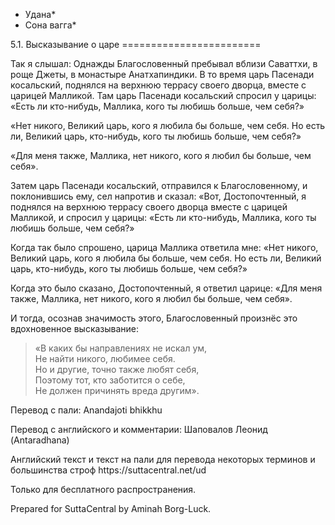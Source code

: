 * Удана*
* Сона вагга*

5\.1\. Высказывание о царе
\=\=\=\=\=\=\=\=\=\=\=\=\=\=\=\=\=\=\=\=\=\=\=\=

Так я слышал: Однажды Благословенный пребывал вблизи Саваттхи, в роще Джеты, в монастыре Анатхапиндики\. В то время царь Пасенади косальский, поднялся на верхнюю террасу своего дворца, вместе с царицей Малликой\. Там царь Пасенади косальский спросил у царицы: «Есть ли кто\-нибудь, Маллика, кого ты любишь больше, чем себя?»

«Нет никого, Великий царь, кого я любила бы больше, чем себя\. Но есть ли, Великий царь, кто\-нибудь, кого ты любишь больше, чем себя?»

«Для меня также, Маллика, нет никого, кого я любил бы больше, чем себя»\.

Затем царь Пасенади косальский, отправился к Благословенному, и поклонившись ему, сел напротив и сказал: «Вот, Достопочтенный, я поднялся на верхнюю террасу своего дворца вместе с царицей Малликой, и спросил у царицы: «Есть ли кто\-нибудь, Маллика, кого ты любишь больше, чем себя?»

Когда так было спрошено, царица Маллика ответила мне: «Нет никого, Великий царь, кого я любила бы больше, чем себя\. Но есть ли, Великий царь, кто\-нибудь, кого ты любишь больше, чем себя?»

Когда это было сказано, Достопочтенный, я ответил царице: «Для меня также, Маллика, нет никого, кого я любил бы больше, чем себя»\.

И тогда, осознав значимость этого, Благословенный произнёс это вдохновенное высказывание:

> «В каких бы направлениях не искал ум,  
> Не найти никого, любимее себя\.  
> Но и другие, точно также любят себя,  
> Поэтому тот, кто заботится о себе,  
> Не должен причинять вреда другим»\.

Перевод с пали: Anandajoti bhikkhu

Перевод с английского и комментарии: Шаповалов Леонид \(Antaradhana\)

Английский текст и текст на пали для перевода некоторых терминов и большинства строф https://suttacentral\.net/ud

  

Только для бесплатного распространения\.

  

Prepared for SuttaCentral by Aminah Borg\-Luck\.